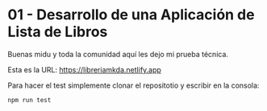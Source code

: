 # 01 - Desarrollo de una Aplicación de Lista de Libros

Buenas midu y toda la comunidad aquí les dejo mi prueba técnica.

Esta es la URL: https://libreriamkda.netlify.app

Para hacer el test simplemente clonar el repositotio y escribir en la consola: 
```bash
npm run test
```